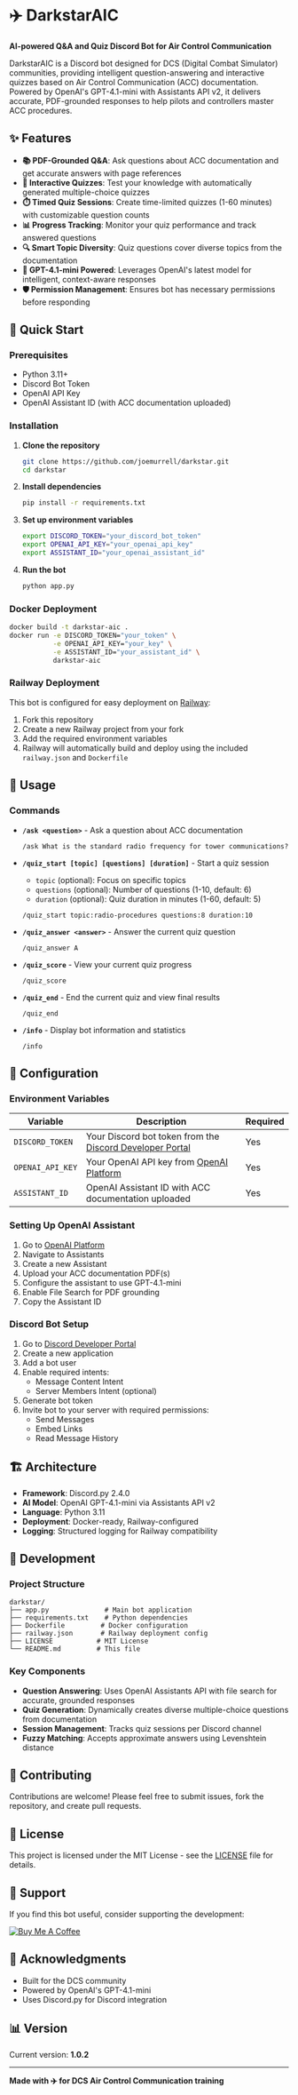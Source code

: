 # ✈️ DarkstarAIC

**AI-powered Q&A and Quiz Discord Bot for Air Control Communication**

DarkstarAIC is a Discord bot designed for DCS (Digital Combat Simulator) communities, providing intelligent question-answering and interactive quizzes based on Air Control Communication (ACC) documentation. Powered by OpenAI's GPT-4.1-mini with Assistants API v2, it delivers accurate, PDF-grounded responses to help pilots and controllers master ACC procedures.

## ✨ Features

- **📚 PDF-Grounded Q&A**: Ask questions about ACC documentation and get accurate answers with page references
- **🎯 Interactive Quizzes**: Test your knowledge with automatically generated multiple-choice quizzes
- **⏱️ Timed Quiz Sessions**: Create time-limited quizzes (1-60 minutes) with customizable question counts
- **📊 Progress Tracking**: Monitor your quiz performance and track answered questions
- **🔍 Smart Topic Diversity**: Quiz questions cover diverse topics from the documentation
- **🤖 GPT-4.1-mini Powered**: Leverages OpenAI's latest model for intelligent, context-aware responses
- **🛡️ Permission Management**: Ensures bot has necessary permissions before responding

## 🚀 Quick Start

### Prerequisites

- Python 3.11+
- Discord Bot Token
- OpenAI API Key
- OpenAI Assistant ID (with ACC documentation uploaded)

### Installation

1. **Clone the repository**
   ```bash
   git clone https://github.com/joemurrell/darkstar.git
   cd darkstar
   ```

2. **Install dependencies**
   ```bash
   pip install -r requirements.txt
   ```

3. **Set up environment variables**
   ```bash
   export DISCORD_TOKEN="your_discord_bot_token"
   export OPENAI_API_KEY="your_openai_api_key"
   export ASSISTANT_ID="your_openai_assistant_id"
   ```

4. **Run the bot**
   ```bash
   python app.py
   ```

### Docker Deployment

```bash
docker build -t darkstar-aic .
docker run -e DISCORD_TOKEN="your_token" \
           -e OPENAI_API_KEY="your_key" \
           -e ASSISTANT_ID="your_assistant_id" \
           darkstar-aic
```

### Railway Deployment

This bot is configured for easy deployment on [Railway](https://railway.app/):

1. Fork this repository
2. Create a new Railway project from your fork
3. Add the required environment variables
4. Railway will automatically build and deploy using the included `railway.json` and `Dockerfile`

## 📖 Usage

### Commands

- **`/ask <question>`** - Ask a question about ACC documentation
  ```
  /ask What is the standard radio frequency for tower communications?
  ```

- **`/quiz_start [topic] [questions] [duration]`** - Start a quiz session
  - `topic` (optional): Focus on specific topics
  - `questions` (optional): Number of questions (1-10, default: 6)
  - `duration` (optional): Quiz duration in minutes (1-60, default: 5)
  ```
  /quiz_start topic:radio-procedures questions:8 duration:10
  ```

- **`/quiz_answer <answer>`** - Answer the current quiz question
  ```
  /quiz_answer A
  ```

- **`/quiz_score`** - View your current quiz progress
  ```
  /quiz_score
  ```

- **`/quiz_end`** - End the current quiz and view final results
  ```
  /quiz_end
  ```

- **`/info`** - Display bot information and statistics
  ```
  /info
  ```

## 🔧 Configuration

### Environment Variables

| Variable | Description | Required |
|----------|-------------|----------|
| `DISCORD_TOKEN` | Your Discord bot token from the [Discord Developer Portal](https://discord.com/developers/applications) | Yes |
| `OPENAI_API_KEY` | Your OpenAI API key from [OpenAI Platform](https://platform.openai.com/api-keys) | Yes |
| `ASSISTANT_ID` | OpenAI Assistant ID with ACC documentation uploaded | Yes |

### Setting Up OpenAI Assistant

1. Go to [OpenAI Platform](https://platform.openai.com/)
2. Navigate to Assistants
3. Create a new Assistant
4. Upload your ACC documentation PDF(s)
5. Configure the assistant to use GPT-4.1-mini
6. Enable File Search for PDF grounding
7. Copy the Assistant ID

### Discord Bot Setup

1. Go to [Discord Developer Portal](https://discord.com/developers/applications)
2. Create a new application
3. Add a bot user
4. Enable required intents:
   - Message Content Intent
   - Server Members Intent (optional)
5. Generate bot token
6. Invite bot to your server with required permissions:
   - Send Messages
   - Embed Links
   - Read Message History

## 🏗️ Architecture

- **Framework**: Discord.py 2.4.0
- **AI Model**: OpenAI GPT-4.1-mini via Assistants API v2
- **Language**: Python 3.11
- **Deployment**: Docker-ready, Railway-configured
- **Logging**: Structured logging for Railway compatibility

## 📝 Development

### Project Structure

```
darkstar/
├── app.py              # Main bot application
├── requirements.txt    # Python dependencies
├── Dockerfile         # Docker configuration
├── railway.json       # Railway deployment config
├── LICENSE           # MIT License
└── README.md         # This file
```

### Key Components

- **Question Answering**: Uses OpenAI Assistants API with file search for accurate, grounded responses
- **Quiz Generation**: Dynamically creates diverse multiple-choice questions from documentation
- **Session Management**: Tracks quiz sessions per Discord channel
- **Fuzzy Matching**: Accepts approximate answers using Levenshtein distance

## 🤝 Contributing

Contributions are welcome! Please feel free to submit issues, fork the repository, and create pull requests.

## 📄 License

This project is licensed under the MIT License - see the [LICENSE](LICENSE) file for details.

## 💖 Support

If you find this bot useful, consider supporting the development:

[![Buy Me A Coffee](https://img.shields.io/badge/Buy%20Me%20A%20Coffee-joemurrell-yellow.svg?style=flat&logo=buy-me-a-coffee)](https://www.buymeacoffee.com/joemurrell)

## 🙏 Acknowledgments

- Built for the DCS community
- Powered by OpenAI's GPT-4.1-mini
- Uses Discord.py for Discord integration

## 📊 Version

Current version: **1.0.2**

---

**Made with ✈️ for DCS Air Control Communication training**
